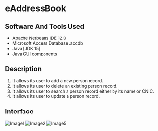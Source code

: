 # eAddressBook

## Software And Tools Used
* Apache Netbeans IDE 12.0
* Microsoft Access Database .accdb
* Java [JDK 15]
* Java GUI components

## Description
1. It allows its user to add a new person record.
2. It allows its user to delete an existing person record.
3. It allows its user to search a person record either by its name or CNIC.
4. It allows its user to update a person record.

## Interface
![Image1](https://user-images.githubusercontent.com/106020730/212565565-1139c19d-1978-4366-b766-4f9a10bae392.PNG)
![Image2](https://user-images.githubusercontent.com/106020730/212565797-57902eda-ed40-43d2-b89c-2cf0328cb467.PNG)
![Image5](https://user-images.githubusercontent.com/106020730/212566199-f55bc8a7-63a9-4afa-befd-ac09628d13ed.PNG)




